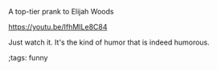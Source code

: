 A top-tier prank to Elijah Woods

<https://youtu.be/IfhMILe8C84>

Just watch it. It's the kind
of humor that is indeed humorous.


;tags: funny